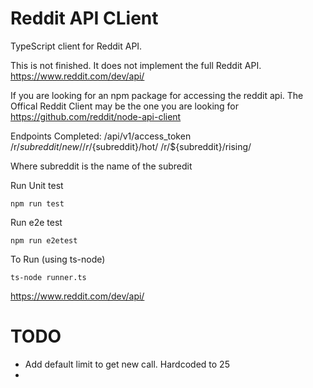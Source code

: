 # Reddit API CLient

TypeScript client for Reddit API.

This is not finished. It does not implement the full Reddit API.
https://www.reddit.com/dev/api/

If you are looking for an npm package for accessing the reddit api.
The Offical Reddit Client may be the one you are looking for
https://github.com/reddit/node-api-client

Endpoints Completed:
/api/v1/access_token
/r/${subreddit}/new/
/r/${subreddit}/hot/
/r/${subreddit}/rising/

Where subreddit is the name of the subredit

Run Unit test

    npm run test

Run e2e test

    npm run e2etest

To Run (using ts-node)

    ts-node runner.ts

https://www.reddit.com/dev/api/

# TODO

- Add default limit to get new call. Hardcoded to 25
-
